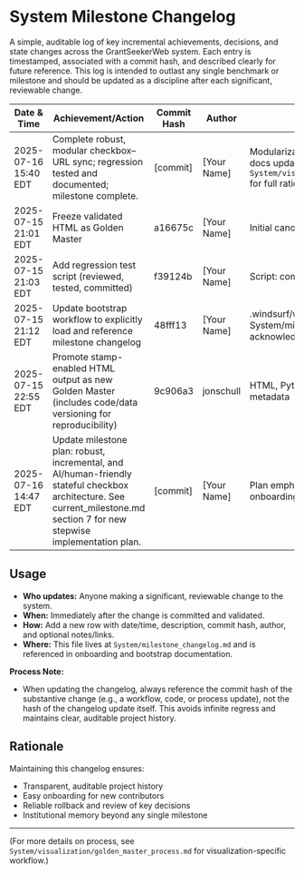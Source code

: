 # System Milestone Changelog

A simple, auditable log of key incremental achievements, decisions, and state changes across the GrantSeekerWeb system. Each entry is timestamped, associated with a commit hash, and described clearly for future reference. This log is intended to outlast any single benchmark or milestone and should be updated as a discipline after each significant, reviewable change.

| Date & Time           | Achievement/Action                                       | Commit Hash | Author      | Notes/Links                |
|-----------------------|----------------------------------------------------------|-------------|-------------|----------------------------|
| 2025-07-16 15:40 EDT  | Complete robust, modular checkbox–URL sync; regression tested and documented; milestone complete. | [commit] | [Your Name] | Modularization, initialization order fix, regression test, docs updated. See `System/visualization/stateful_checkbox_architecture.md` for full rationale and design. |
| 2025-07-15 21:01 EDT  | Freeze validated HTML as Golden Master                   | a16675c     | [Your Name] | Initial canonical HTML     |
| 2025-07-15 21:03 EDT  | Add regression test script (reviewed, tested, committed) | f39124b     | [Your Name] | Script: compare_to_golden.py |
| 2025-07-15 21:12 EDT  | Update bootstrap workflow to explicitly load and reference milestone changelog | 48fff13     | [Your Name] | .windsurf/workflows/bootstrap.md now ensures System/milestone_changelog.md is always recovered and acknowledged |
| 2025-07-15 22:55 EDT  | Promote stamp-enabled HTML output as new Golden Master (includes code/data versioning for reproducibility) | 9c906a3     | jonschull   | HTML, Python, and mapping versions now paired in metadata |
| 2025-07-16 14:47 EDT  | Update milestone plan: robust, incremental, and AI/human-friendly stateful checkbox architecture. See current_milestone.md section 7 for new stepwise implementation plan. | [commit] | [Your Name] | Plan emphasizes modular sync logic, regression testing, onboarding discipline |

## Usage
- **Who updates:** Anyone making a significant, reviewable change to the system.
- **When:** Immediately after the change is committed and validated.
- **How:** Add a new row with date/time, description, commit hash, author, and optional notes/links.
- **Where:** This file lives at `System/milestone_changelog.md` and is referenced in onboarding and bootstrap documentation.

**Process Note:**
- When updating the changelog, always reference the commit hash of the substantive change (e.g., a workflow, code, or process update), not the hash of the changelog update itself. This avoids infinite regress and maintains clear, auditable project history.

## Rationale
Maintaining this changelog ensures:
- Transparent, auditable project history
- Easy onboarding for new contributors
- Reliable rollback and review of key decisions
- Institutional memory beyond any single milestone

---

(For more details on process, see `System/visualization/golden_master_process.md` for visualization-specific workflow.)
